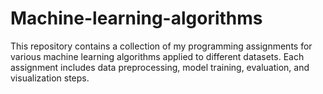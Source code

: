 # Machine-learning-algorithms
This repository contains a collection of my programming assignments for various machine learning algorithms applied to different datasets. Each assignment includes data preprocessing, model training, evaluation, and visualization steps.
